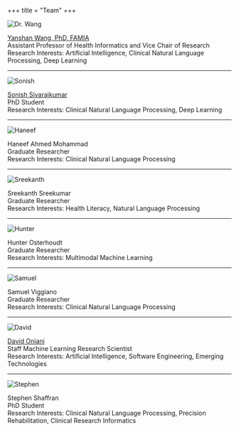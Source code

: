 +++
title = "Team"
+++

![Dr. Wang](/pic/drwang.jpg)

[Yanshan Wang, PhD, FAMIA][drwang]  
Assistant Professor of Health Informatics and Vice Chair of Research  
Research Interests: Artificial Intelligence, Clinical Natural Language Processing, Deep Learning

---

![Sonish](/pic/sonish.jpg)

[Sonish Sivarajkumar][sonish]  
PhD Student  
Research Interests: Clinical Natural Language Processing, Deep Learning

---

![Haneef](/pic/haneef.jpg)

Haneef Ahmed Mohammad  
Graduate Researcher  
Research Interests: Clinical Natural Language Processing

---

![Sreekanth](/pic/sreekanth.jpg)

Sreekanth Sreekumar  
Graduate Researcher  
Research Interests: Health Literacy, Natural Language Processing

---

![Hunter](/pic/hunter.jpg)

Hunter Osterhoudt  
Graduate Researcher  
Research Interests: Multimodal Machine Learning

---

![Samuel](/pic/samuel.jpg)

Samuel Viggiano  
Graduate Researcher  
Research Interests: Clinical Natural Language Processing

---

![David](/pic/david.jpg)

[David Oniani][david]  
Staff Machine Learning Research Scientist  
Research Interests: Artificial Intelligence, Software Engineering, Emerging Technologies

---

![Stephen](/pic/stephen.jpg)

Stephen Shaffran  
PhD Student  
Research Interests: Clinical Natural Language Processing, Precision Rehabilitation, Clinical Research Informatics

[drwang]: https://sites.pitt.edu/~yaw89/
[sonish]: https://sonishsivarajkumar.github.io/homepage/
[david]: https://davidoniani.com
